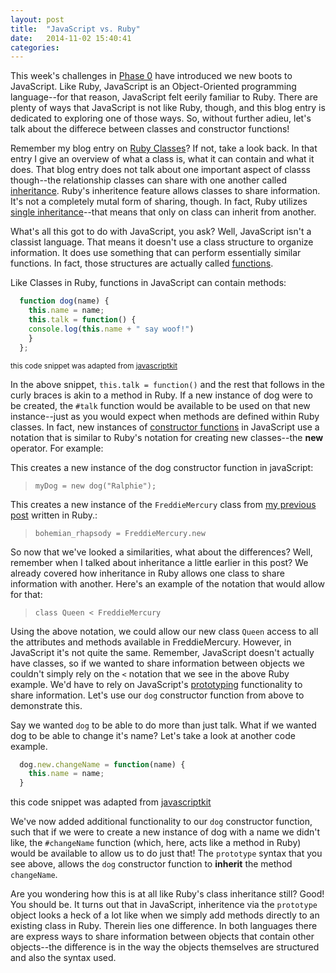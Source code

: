 ```yaml
---
layout: post
title:  "JavaScript vs. Ruby"
date:   2014-11-02 15:40:41
categories:
---
```


This week's challenges in [Phase 0](http://devbootcamp.com/learn-ruby-javascript/daily-life/#remote) have introduced we new boots to JavaScript. Like Ruby, JavaScript is an Object-Oriented programming language--for that reason, JavaScript felt eerily familiar to Ruby. There are plenty of ways that JavaScript is not like Ruby, though, and this blog entry is dedicated to exploring one of those ways. So, without further adieu, let's talk about the differece between classes and constructor functions!

Remember my blog entry on [Ruby Classes](../2014/10/19/a-little-more-class/)? If not, take a look back. In that entry I give an overview of what a class is, what it can contain and what it does. That blog entry does not talk about one important aspect of classs though--the relationship classes can share with one another called [inheritance](http://rubylearning.com/satishtalim/ruby_inheritance.html). Ruby's inheritence feature allows classes to share information. It's not a completely mutal form of sharing, though. In fact, Ruby utilizes [single inheritance](https://thenewcircle.com/static/bookshelf/ruby_tutorial/class_inheritance.html)--that means that only on class can inherit from another.

What's all this got to do with JavaScript, you ask? Well, JavaScript isn't a classist language. That means it doesn't use a class structure to organize information. It does use something that can perform essentially similar functions. In fact, those structures are actually called [functions](http://www.w3schools.com/js/js_functions.asp).

Like Classes in Ruby, functions in JavaScript can contain methods:

```javaScript
  function dog(name) {
    this.name = name;
    this.talk = function() {
    console.log(this.name + " say woof!")
    }
  };
```

<sub>this code snippet was adapted from [javascriptkit](http://www.javascriptkit.com/javatutors/oopjs2.shtml)</sub>

In the above snippet, `this.talk = function()` and the rest that follows in the curly braces is akin to a method in Ruby. If a new instance of dog were to be created, the `#talk` function would be available to be used on that new instance--just as you would expect when methods are defined within Ruby classes. In fact, new instances of [constructor functions](http://www.javascriptkit.com/javatutors/oopjs2.shtml) in JavaScript use a notation that is similar to Ruby's notation for creating new classes--the **new** operator. For example:

This creates a new instance of the dog constructor function in javaScript:

>`myDog = new dog("Ralphie");`

 This creates a new instance of the `FreddieMercury` class from [my previous post](../2014/10/19/a-little-more-class/) written in Ruby.:

>`bohemian_rhapsody = FreddieMercury.new`

So now that we've looked a similarities, what about the differences? Well, remember when I talked about inheritance a little earlier in this post? We already covered how inheritance in Ruby allows one class to share information with another. Here's an example of the notation that would allow for that:

>`class Queen < FreddieMercury`

Using the above notation, we could allow our new class `Queen` access to all the attributes and methods available in FreddieMercury. However, in JavaScript it's not quite the same. Remember, JavaScript doesn't actually have classes, so if we wanted to share information between objects we couldn't simply rely on the `<` notation that we see in the above Ruby example. We'd have to rely on JavaScript's [prototyping](http://www.w3schools.com/js/js_object_prototypes.asp) functionality to share information. Let's use our `dog` constructor function from above to demonstrate this.

Say we wanted `dog` to be able to do more than just talk. What if we wanted dog to be able to change it's name? Let's take a look at another code example.

```javaScript
  dog.new.changeName = function(name) {
    this.name = name;
  }
```

this code snippet was adapted from [javascriptkit](http://www.javascriptkit.com/javatutors/oopjs2.shtml)

We've now added additional functionality to our `dog` constructor function, such that if we were to create a new instance of dog with a name we didn't like, the `#changeName` function (which, here, acts like a method in Ruby) would be available to allow us to do just that! The `prototype` syntax that you see above, allows the `dog` constructor function to **inherit** the method `changeName`.

Are you wondering how this is at all like Ruby's class inheritance still? Good! You should be. It turns out that in JavaScript, inheritence via the `prototype` object looks a heck of a lot like when we simply add methods directly to an existing class in Ruby. Therein lies one difference. In both languages there are express ways to share information between objects that contain other objects--the difference is in the way the objects themselves are structured and also the syntax used.